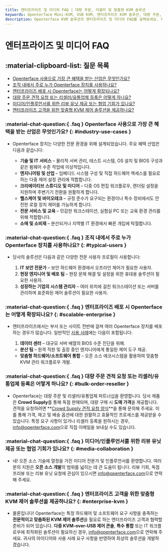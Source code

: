 ```yaml
---
title: 엔터프라이즈 및 미디어 FAQ | 대량 주문, 리셀러 및 맞춤형 KVM 솔루션  
keywords: Openterface Mini-KVM, USB KVM, 엔터프라이즈 KVM 솔루션, 대량 주문, 헤드리스 장치 관리, 헤드리스 제어, KVM-over-USB, 맞춤 KVM, IT 워크플로우, 다중 KVM 콘솔, 원격 장치 관리, 보안 KVM 스위치, 미디어 협업, 리뷰 유닛, 인플루언서 파트너십, Crowd Supply 도매  
description: Openterface KVM 솔루션의 엔터프라이즈 및 미디어 FAQ를 살펴보세요. 대량 주문, 리셀러 파트너십 및 맞춤형 KVM 제어 솔루션에 대한 정보를 확인하고, Openterface Mini-KVM이 다중 KVM-over-USB 콘솔과 보안 헤드리스 장치 관리를 통해 엔터프라이즈 IT 워크플로우를 어떻게 지원하는지 알아보세요. 또한 제품 리뷰 및 인플루언서 파트너십을 위한 미디어 협업 기회도 확인해 보세요.  
---
```


# 엔터프라이즈 및 미디어 FAQ

## :material-clipboard-list: 질문 목록
- [Openterface 사용으로 가장 큰 혜택을 받는 산업은 무엇인가요?](#industry-use-cases)
- [조직 내에서 주로 누가 Openterface 장치를 사용하나요?](#typical-users)
- [엔터프라이즈 배포 시 Openterface는 어떻게 확장되나요?](#scalable-enterprise)
- [대량 주문 견적 요청 또는 리셀러/유통업체 등록은 어떻게 하나요?](#bulk-order-reseller)
- [미디어/인플루언서를 위한 리뷰 유닛 제공 또는 협업 기회가 있나요?](#media-collaboration)  
- [엔터프라이즈 고객을 위한 맞춤형 KVM 제어 솔루션을 제공하나요?](#enterprise-kvm)

### :material-chat-question:{ .faq } **Openterface 사용으로 가장 큰 혜택을 받는 산업은 무엇인가요?** {: #industry-use-cases }

- Openterface 장치는 다양한 전문 환경을 위해 설계되었습니다. 주요 혜택 산업은 다음과 같습니다:

    - **기술 및 IT 서비스** – 물리적 서버 관리, 테스트 시스템, OS 설치 및 BIOS 구성과 같은 펌웨어 수준 작업에 이상적입니다.
    - **엔지니어링 및 산업** – 임베디드 시스템 구성 및 직접 하드웨어 액세스를 필요로 하는 다중 제어 설정 관리에 적합합니다.
    - **크리에이티브 스튜디오 및 미디어** – 다중 OS 편집 워크플로우, 렌더링 설정을 지원하며 주변기기 전환을 원활하게 합니다.
    - **헬스케어 및 바이오테크** – 규정 준수가 요구되는 환경이나 특수 장비에서도 안전한 로컬 장치 제어를 가능하게 합니다.
    - **전문 서비스 및 교육** – 민감한 워크스테이션, 실험실 PC 또는 교육 환경 관리를 위해 적합합니다.
    - **소매 및 소비재** – 분산되거나 지역별 IT 환경에서 빠른 개입에 탁월합니다.

### :material-chat-question:{ .faq } **조직 내에서 주로 누가 Openterface 장치를 사용하나요?** {: #typical-users }

- 당사의 솔루션은 다음과 같은 다양한 전문 사용자 프로필이 사용합니다:

    1. **IT 보안 전문가** – 보안 하드웨어 환경에서 오프라인 제어가 필요한 사용자.
    2. **현장 엔지니어 및 배포 팀** – 현장 문제 해결 및 설정을 위한 휴대용 솔루션이 필요한 사용자.
    3. **성장하는 기업의 시스템 관리자** – 여러 위치에 걸친 워크스테이션 또는 서버를 관리하며 표준화된 제어 솔루션이 필요한 사용자.

### :material-chat-question:{ .faq } **엔터프라이즈 배포 시 Openterface는 어떻게 확장되나요?** {: #scalable-enterprise }

- 엔터프라이즈에서는 부서 또는 사이트 전반에 걸쳐 여러 Openterface 장치를 배포하는 경우가 많습니다. 일반적인 [사용 사례](/use-cases)에는 다음이 포함됩니다:

    1. **데이터 센터** – 대규모 서버 배열의 BIOS 수준 진단을 위해.
    - **분산 팀** – 원격 직원 및 출장 중인 엔지니어에게 통일된 제어 도구 제공.
    - **맞춤형 하드웨어/소프트웨어 통합** – 오픈 소스 에코시스템을 활용하여 맞춤형 KVM 관리 워크플로우 개발.

### :material-chat-question:{ .faq } **대량 주문 견적 요청 또는 리셀러/유통업체 등록은 어떻게 하나요?** {: #bulk-order-reseller }

- Openterface는 대량 주문 및 리셀러/유통업체 파트너십을 환영합니다. 당사 제품은 **Crowd Supply**를 통해 독점 판매되며, 대량 구매 시 **도매 가격**을 제공합니다. 견적을 요청하려면 **[Crowd Supply 견적 요청 양식](https://www.crowdsupply.com/contact/need-quote)**을 통해 문의해 주세요. 이를 통해 가격, 재고 및 배송 옵션에 대한 원활하고 효율적인 프로세스를 제공받을 수 있습니다. 특정 요구 사항이 있거나 리셀러 등록을 원하시는 경우, [info@openterface.com](mailto:info@openterface.com)으로 직접 이메일을 보내실 수도 있습니다.

### :material-chat-question:{ .faq } **미디어/인플루언서를 위한 리뷰 유닛 제공 또는 협업 기회가 있나요?** {: #media-collaboration }

- 네! 오픈 소스 기술에 열정을 가진 미디어 전문가 및 인플루언서를 환영합니다. 여러분의 지원은 **오픈 소스 개발**의 범위를 넓히는 데 큰 도움이 됩니다. 리뷰 기회, 독점 프리뷰 또는 리뷰 유닛 요청에 관심이 있으시면 [info@openterface.com](mailto:info@openterface.com)으로 연락해 주세요.

### :material-chat-question:{ .faq } **엔터프라이즈 고객을 위한 맞춤형 KVM 제어 솔루션을 제공하나요?** {: #enterprise-kvm }

- 물론입니다! Openterface는 특정 하드웨어 및 소프트웨어 요구 사항을 충족하는 **전문적이고 맞춤화된 KVM 제어 솔루션**을 필요로 하는 엔터프라이즈 고객과 협력할 준비가 되어 있습니다. **다중 KVM-over-USB 제어 콘솔**, **특수 통합** 또는 IT 워크플로우에 최적화된 솔루션이 필요하신 경우, [info@openterface.com](mailto:info@openterface.com)으로 연락해 주세요. 귀사의 아이디어와 사용 사례 요구 사항을 반영하여 최상의 솔루션을 개발하겠습니다.